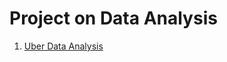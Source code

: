 # Project on Data Analysis

1. [Uber Data Analysis]( https://www.kaggle.com/code/pkmisra/01uberdataanalysis-nycity)
